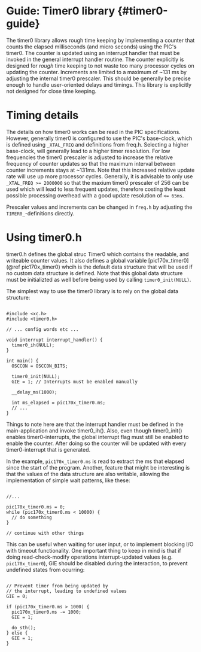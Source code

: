 Guide: Timer0 library  {#timer0-guide}
=====================

The timer0 library allows rough time keeping by implementing a counter that counts the elapsed milliseconds (and micro seconds) using the PIC's timer0. The counter is updated using an interrupt handler that must be invoked in the general interrupt handler routine. The counter explicitly is designed for _rough_ time keeping to not waste too many processor cycles on updating the counter. Increments are limited to a maximum of ~131 ms by adjusting the internal timer0 prescaler. This should be generally be precise enough to handle user-oriented delays and timings. This library is explicitly not designed for close time keeping.


# Timing details

The details on how timer0 works can be read in the PIC specifications. However, generally timer0 is configured to use the PIC's base-clock, which is defined using `_XTAL_FREQ` and definitions from freq.h. Selecting a higher base-clock, will generally lead to a higher timer resolution. For low frequencies the timer0 prescaler is adjusted to increase the relative frequency of counter updates so that the maximum interval between counter increments stays at ~131ms. Note that this increased relative update rate will use up more processor cycles. Generally, it is advisable to only use `_XTAL_FREQ >= 2000000` so that the maxium timer0 prescaler of 256 can be used which will lead to less frequent updates, therefore costing the least possible processing overhead with a good update resolution of `<= 65ms`.

Prescaler values and increments can be changed in `freq.h` by adjusting the `TIMER0_`-definitions directly.

# Using timer0.h


timer0.h defines the global struc Timer0 which contains the readable, and writeable counter values. It also defines a global variable [pic170x_timer0](@ref pic170x_timer0) whcih is the default data structure that will be used if no custom data structure is defined. Note that this global data structure must be initializted as well before being used by calling `timer0_init(NULL)`.

The simplest way to use the timer0 library is to rely on the global data structure:

~~~~~~~~~~~~~~~~{.c}

#include <xc.h>
#include <timer0.h>

// ... config words etc ...

void interrupt interrupt_handler() {
  timer0_ih(NULL);
}

int main() {
  OSCCON = OSCCON_BITS;

  timer0_init(NULL);
  GIE = 1; // Interrupts must be enabled manually

  __delay_ms(1000);

  int ms_elapsed = pic170x_timer0.ms;
  // ...
}

~~~~~~~~~~~~~~~~

Things to note here are that the interrupt handler must be defined in the main-application and invoke timer0_ih(). Also, even though timer0_init() enables timer0-interrupts, the global interrupt flag must still be enabled to enable the counter. After doing so the counter will be updated with every timer0-interrupt that is generated.

In the example, `pic170x_timer0.ms` is read to extract the ms that elapsed since the start of the program. Another, feature that might be interesting is that the values of the data structure are also writable, allowing the implementation of simple wait patterns, like these:


~~~~~~~~~~~~~~~~~~{.c}

//...

pic170x_timer0.ms = 0;
while (pic170x_timer0.ms < 10000) {
  // do something
}

// continue with other things

~~~~~~~~~~~~~~~~~~

This can be useful when waiting for user input, or to implement blocking I/O with timeout functionality. One important thing to keep in mind is that if doing read-check-modify operations interrupt-updated values (e.g. `pic170x_timer0`), GIE should be disabled during the interaction, to prevent undefined states from ocurring:

~~~~~~~~~~~~~~~~~~{.c}

// Prevent timer from being updated by
// the interrupt, leading to undefined values
GIE = 0;

if (pic170x_timer0.ms > 1000) {
  pic170x_timer0.ms -= 1000;
  GIE = 1;

  do_sth();
} else {
  GIE = 1;
}


~~~~~~~~~~~~~~~~~~

